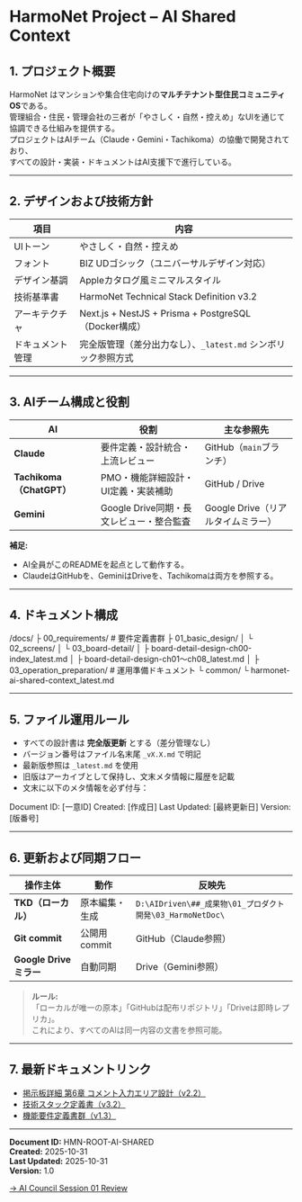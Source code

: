 ﻿# HarmoNet Project – AI Shared Context

## 1. プロジェクト概要
HarmoNet はマンションや集合住宅向けの**マルチテナント型住民コミュニティOS**である。  
管理組合・住民・管理会社の三者が「やさしく・自然・控えめ」なUIを通じて協調できる仕組みを提供する。  
プロジェクトはAIチーム（Claude・Gemini・Tachikoma）の協働で開発されており、  
すべての設計・実装・ドキュメントはAI支援下で進行している。

---

## 2. デザインおよび技術方針
| 項目 | 内容 |
|------|------|
| UIトーン | やさしく・自然・控えめ |
| フォント | BIZ UDゴシック（ユニバーサルデザイン対応） |
| デザイン基調 | Appleカタログ風ミニマルスタイル |
| 技術基準書 | HarmoNet Technical Stack Definition v3.2 |
| アーキテクチャ | Next.js + NestJS + Prisma + PostgreSQL（Docker構成） |
| ドキュメント管理 | 完全版管理（差分出力なし）、`_latest.md` シンボリック参照方式 |

---

## 3. AIチーム構成と役割
| AI | 役割 | 主な参照先 |
|----|------|-------------|
| **Claude** | 要件定義・設計統合・上流レビュー | GitHub（`main`ブランチ） |
| **Tachikoma（ChatGPT）** | PMO・機能詳細設計・UI定義・実装補助 | GitHub / Drive |
| **Gemini** | Google Drive同期・長文レビュー・整合監査 | Google Drive（リアルタイムミラー） |

**補足:**  
- AI全員がこのREADMEを起点として動作する。  
- ClaudeはGitHubを、GeminiはDriveを、Tachikomaは両方を参照する。  

---

## 4. ドキュメント構成

/docs/
├ 00_requirements/ # 要件定義書群
├ 01_basic_design/
│ └ 02_screens/
│ └ 03_board-detail/
│ ├ board-detail-design-ch00-index_latest.md
│ ├ board-detail-design-ch01〜ch08_latest.md
│
├ 03_operation_preparation/ # 運用準備ドキュメント
└ common/
└ harmonet-ai-shared-context_latest.md


---

## 5. ファイル運用ルール
- すべての設計書は **完全版更新** とする（差分管理なし）  
- バージョン番号はファイル名末尾 `_vX.X.md` で明記  
- 最新版参照は `_latest.md` を使用  
- 旧版はアーカイブとして保持し、文末メタ情報に履歴を記載  
- 文末に以下のメタ情報を必ず付与：

Document ID: [一意ID]
Created: [作成日]
Last Updated: [最終更新日]
Version: [版番号]


---

## 6. 更新および同期フロー
| 操作主体 | 動作 | 反映先 |
|-----------|------|---------|
| **TKD（ローカル）** | 原本編集・生成 | `D:\AIDriven\##_成果物\01_プロダクト開発\03_HarmoNetDoc\` |
| **Git commit** | 公開用commit | GitHub（Claude参照） |
| **Google Driveミラー** | 自動同期 | Drive（Gemini参照） |

> **ルール:**  
> 「ローカルが唯一の原本」「GitHubは配布リポジトリ」「Driveは即時レプリカ」。  
> これにより、すべてのAIは同一内容の文書を参照可能。

---

## 7. 最新ドキュメントリンク
- [掲示板詳細 第6章 コメント入力エリア設計（v2.2）](docs/01_basic_design/02_screens/03_board-detail/board-detail-design-ch06_latest.md)
- [技術スタック定義書（v3.2）](docs/common/HarmoNet-Technical-Stack-Definition_latest.md)
- [機能要件定義書群（v1.3）](docs/00_requirements/harmonet-functional-requirements-ch03〜ch07_latest.md)

---

**Document ID:** HMN-ROOT-AI-SHARED  
**Created:** 2025-10-31  
**Last Updated:** 2025-10-31  
**Version:** 1.0  

[→ AI Council Session 01 Review](./docs/common/ai-council-session01_review_v1.0.md)
